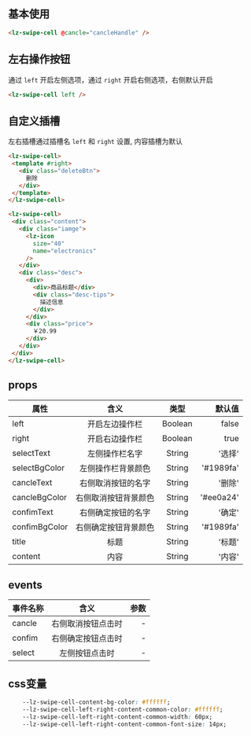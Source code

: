 <script setup>
import useCompStore from '../store/copname.js'
import { onMounted } from 'vue'
const compStore =useCompStore()

onMounted(()=>{
  compStore.updateName('swipe-cell')
})

</script>

## 基本使用

```html
<lz-swipe-cell @cancle="cancleHandle" />
```

##  左右操作按钮

通过 `left` 开启左侧选项，通过 `right` 开启右侧选项，右侧默认开启

 ```html
<lz-swipe-cell left />
 ```

## 自定义插槽

左右插槽通过插槽名 `left` 和 `right` 设置, 内容插槽为默认

 ```html
<lz-swipe-cell>
  <template #right>
    <div class="deleteBtn">
      删除
    </div>
  </template>
</lz-swipe-cell>

<lz-swipe-cell>
  <div class="content">
    <div class="iamge">
      <lz-icon
        size="40"
        name="electronics"
      />
    </div>
    <div class="desc">
      <div>
        <div>商品标题</div>
        <div class="desc-tips">
          描述信息
        </div>
      </div>
      <div class="price">
        ￥20.99
      </div>
    </div>
  </div>
</lz-swipe-cell>
 ```

 ## props

| 属性          |         含义         |  类型   |    默认值 |
| ------------- | :------------------: | :-----: | --------: |
| left          |    开启左边操作栏    | Boolean |     false |
| right         |    开启右边操作栏    | Boolean |      true |
| selectText    |    左侧操作栏名字    | String  |    '选择' |
| selectBgColor |  左侧操作栏背景颜色  | String  | '#1989fa' |
| cancleText    |  右侧取消按钮的名字  | String  |    '删除' |
| cancleBgColor | 右侧取消按钮背景颜色 | String  | '#ee0a24' |
| confimText    |  右侧确定按钮的名字  | String  |    '确定' |
| confimBgColor | 右侧确定按钮背景颜色 | String  | '#1989fa' |
| title         |         标题         | String  |    '标题' |
| content       |         内容         | String  |    '内容' |

## events

| 事件名称 |        含义        | 参数 |
| -------- | :----------------: | ---: |
| cancle   | 右侧取消按钮点击时 |    - |
| confim   | 右侧确定按钮点击时 |    - |
| select   |   左侧按钮点击时   |    - |

## css变量

```css
    --lz-swipe-cell-content-bg-color: #ffffff;
    --lz-swipe-cell-left-right-content-common-color: #ffffff;
    --lz-swipe-cell-left-right-content-common-width: 60px;
    --lz-swipe-cell-left-right-content-common-font-size: 14px;
```
